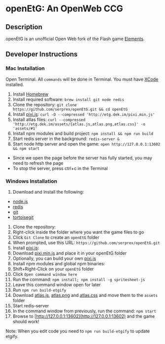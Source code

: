 # openEtG: An OpenWeb CCG

## Description

openEtG is an unofficial Open Web fork of the Flash game [Elements](http://elementsthegame.com).

## Developer Instructions

### Mac Installation

Open Terminal. All `commands` will be done in Terminal. You must have [XCode](https://developer.apple.com/xcode/) installed.

1. Install [Homebrew](http://brew.sh/)
1. Install required software: `brew install git node redis`
1. Clone the repository: `git clone https://github.com/serprex/openEtG.git && cd openEtG`
1. Install [pixi.js](https://github.com/serprex/pixi.js): `curl -O --compressed 'http://etg.dek.im/pixi.min.js'`
1. Install atlas files: `curl --compressed 'http://etg.dek.im/assets/{atlas.js,atlas.png,atlas.css}' -o 'assets/#1'`
1. Install npm modules and build project: `npm install && npm run build`
1. Start redis server in the background: `redis-server &`
1. Start node http server and open the game: `open http://127.0.0.1:13602 && npm start`
  * Since we open the page before the server has fully started, you may need to refresh the page
  * To stop the server, press ctrl+c in the Terminal

### Windows Installation

1. Download and Install the following:
  * [node.js](https://nodejs.org)
  * [redis](https://github.com/MSOpenTech/redis/releases)
  * [git](http://git-scm.com/download/win)
  * [tortoisegit](http://tortoisegit.org)
1. Clone the repository:
  1. Right-click inside the folder where you want the game files to go
  1. Click `Git Clone` to create an `openEtG` folder
  1. When prompted, use this URL: `https://github.com/serprex/openEtG.git`
1. Install [pixi.js](https://github.com/serprex/pixi.js):
  1. Download [pixi.min.js](http://etg.dek.im/pixi.min.js) and place it in your openEtG folder
  1. Optionally, you can build your own [pixi.js](https://github.com/serprex/pixi.js)
1. Install npm modules and global npm binaries:
  1. Shift+Right-Click on your `openEtG` folder
  1. Click `Open command window here`
  1. Run the command: `npm install; npm install -g spritesheet-js`
  1. Leave this command window open for later
  1. Run `npm run build-etgify`
  1. Download [atlas.js](http://etg.dek.im/assets/atlas.js), [atlas.png](http://etg.dek.im/assets/atlas.png) and [atlas.css](http://etg.dek.im/assets/atlas.css) and move them to the `assets` folder
1. Start redis-server
1. In the command window from previously, run the command: `npm start`
1. Browse to [http://127.0.0.1:13602](http://127.0.0.1:13602) and the game should work!

Note: When you edit code you need to `npm run build-etgify` to update etgify.
